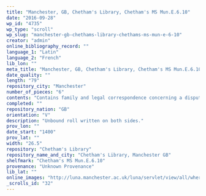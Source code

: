 ```yaml
---
title: "Manchester, GB, Chetham's Library, Chetham's MS Mun.E.6.10"
date: "2016-09-28"
wp_id: "4735"
wp_type: "scroll"
wp_slug: "manchester-gb-chethams-library-chethams-ms-mun-e-6-10"
creator: "admin"
online_bibliography_record: ""
language_1: "Latin"
language_2: "French"
lib_lon: ""
meta_title: "Manchester, GB, Chetham's Library, Chetham's MS Mun.E.6.10"
date_quality: ""
length: "79"
repository_city: "Manchester"
number_of_pieces: "6"
contents: "Contains family and legal correspondence concerning a disputed inheritance of land in fifteenth-century Warwickshire and other counties, mixed with some literary matter including Middle English verse."
completed: ""
repository_nation: "GB"
orientation: "V"
description: "Unbound roll written on both sides."
prov_lon: ""
date_start: "1400"
prov_lat: ""
width: "26.5"
repository: "Chetham's Library"
repository_name_and_city: "Chetham's Library, Manchester GB"
shelfmark: "Chetham's MS Mun.E.6.10"
provenance: "Unknown Provenance"
lib_lat: ""
online_images: "http://luna.manchester.ac.uk/luna/servlet/view/all/where/England--Warwickshire--Mancetter?os=0&pgs=50"
_scrolls_id: "32"
---
```



